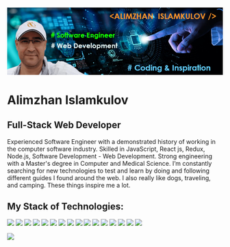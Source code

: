 ![I am Software Web Developer](GitHubBanner1.png)
# Alimzhan Islamkulov
## Full-Stack Web Developer

  Experienced Software Engineer with a demonstrated history of working in the computer software industry. Skilled in JavaScript, React js, Redux, Node.js, Software Development - Web Development. Strong engineering with a Master's degree in Computer and Medical Science. I’m constantly searching for new technologies to test and learn by doing and following different guides I found around the web. I also really like dogs, traveling, and camping. These things inspire me a lot.

## My Stack of Technologies:
<img src="https://img.shields.io/badge/html5-B8621B?style=for-the-badge&logo=html5&logoColor=F6F1E9"/> <img src="https://img.shields.io/badge/css3-B8621B?style=for-the-badge&logo=css3&logoColor=F6F1E9"/> <img src="https://img.shields.io/badge/sass-B8621B?style=for-the-badge&logo=sass&logoColor=F6F1E9"/> <img src="https://img.shields.io/badge/javascript-B8621B?style=for-the-badge&logo=javascript&logoColor=F6F1E9"/> <img src="https://img.shields.io/badge/bootstrap-B8621B?style=for-the-badge&logo=bootstrap&logoColor=F6F1E9"/> <img src="https://img.shields.io/badge/greensock-B8621B?style=for-the-badge&logo=greensock&logoColor=F6F1E9"/> <img src="https://img.shields.io/badge/react-B8621B?style=for-the-badge&logo=react&logoColor=F6F1E9"/> <img src="https://img.shields.io/badge/redux-B8621B?style=for-the-badge&logo=redux&logoColor=F6F1E9"/> <img src="https://img.shields.io/badge/node.js-B8621B?style=for-the-badge&logo=nodedotjs&logoColor=F6F1E9"/> <img src="https://img.shields.io/badge/AWS-B8621B?style=for-the-badge&logo=amazonaws&logoColor=F6F1E9"/> <img src="https://img.shields.io/badge/jest-B8621B?style=for-the-badge&logo=jest&logoColor=F6F1E9"/> <img src="https://img.shields.io/badge/mongodb-B8621B?style=for-the-badge&logo=mongodb&logoColor=F6F1E9"/> <img src="https://img.shields.io/badge/mongoose-B8621B?style=for-the-badge&logo=mongoose&logoColor=F6F1E9"/> <img src="https://img.shields.io/badge/adobephotoshop-B8621B?style=for-the-badge&logo=adobephotoshop&logoColor=F6F1E9"/> <img src="https://img.shields.io/badge/gimp-B8621B?style=for-the-badge&logo=gimp&logoColor=F6F1E9"/> <img src="https://img.shields.io/badge/figma-B8621B?style=for-the-badge&logo=figma&logoColor=F6F1E9"/>

	
[<img src="https://img.shields.io/badge/linkedin-B2A4FF?style=for-the-badge&logo=linkedin&logoColor=0A66C2"/>](https://www.linkedin.com/in/alimzhan-islamkulov-109b8b257/)  



